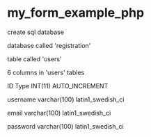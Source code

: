 # my_form_example_php

create sql database

database called 'registration'

table called 'users'

6 columns in 'users' tables

ID
Type INT(11) AUTO_INCREMENT

username
varchar(100)	latin1_swedish_ci

email
varchar(100)	latin1_swedish_ci

password
varchar(100)	latin1_swedish_ci
